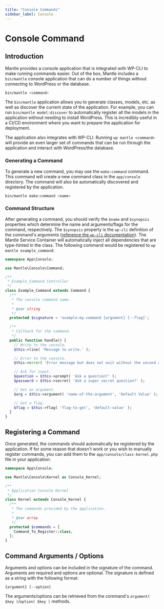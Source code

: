 ```yaml
---
title: "Console Commands"
sidebar_label: Console
---
```


# Console Command

## Introduction

Mantle provides a console application that is integrated with WP-CLI to make
running commands easier. Out of the box, Mantle includes a `bin/mantle` console
application that can do a number of things without connecting to WordPress or
the database.

```bash
bin/mantle <command>
```

The `bin/mantle` application allows you to generate classes, models, etc. as
well as discover the current state of the application. For example, you can run
`bin/mantle model:discover` to automatically register all the models in the
application without needing to install WordPress. This is incredibly useful in a
CI/CD environment where you want to prepare the application for deployment.

The application also integrates with WP-CLI. Running `wp mantle <command>` will
provide an even larger set of commands that can be run through the application
and interact with WordPress/the database.

### Generating a Command

To generate a new command, you may use the `make:command` command. This command
will create a new command class in the `app/console` directory. The command will
also be automatically discovered and registered by the application.

```bash
bin/mantle make:command <name>
```

### Command Structure

After generating a command, you should verify the `$name` and `$synopsis`
properties which determine the name and arguments/flags for the command,
respectively. The `$synopsis` property is the `wp-cli` definition of the
command's arguments ([reference the `wp-cli`
documentation](https://make.wordpress.org/cli/handbook/guides/commands-cookbook/)).
The Mantle Service Container will automatically inject all dependencies that are
type-hinted in the class. The following command would be registered to `wp
mantle example_command`:

```php
namespace App\Console;

use Mantle\Console\Command;

/**
 * Example_Command Controller
 */
class Example_Command extends Command {
  /**
   * The console command name.
   *
   * @var string
   */
  protected $signature = 'example:my-command {argument} [--flag]';

  /**
   * Callback for the command.
   */
  public function handle() {
    // Write to the console.
    $this->line( 'Message to write.' );

    // Error to the console.
    $this->error( 'Error message but does not exit without the second argument being true' );

    // Ask for input.
    $question = $this->prompt( 'Ask a question?' );
    $password = $this->secret( 'Ask a super secret question?' );

    // Get an argument.
    $arg = $this->argument( 'name-of-the-argument', 'Default Value' );

    // Get a flag.
    $flag = $this->flag( 'flag-to-get', 'default-value' );
  }
}
```

## Registering a Command

Once generated, the commands should automatically be registered by the
application. If for some reason that doesn't work or you wish to manually
register commands, you can add them to the `app/console/class-kernel.php` file
in your application:

```php
namespace App\Console;

use Mantle\Console\Kernel as Console_Kernel;

/**
 * Application Console Kernel
 */
class Kernel extends Console_Kernel {
  /**
   * The commands provided by the application.
   *
   * @var array
   */
  protected $commands = [
    Command_To_Register::class,
  ];
}
```

## Command Arguments / Options

Arguments and options can be included in the signature of the command. Arguments
are required and options are optional. The signature is defined as a string with
the following format:

```
{argument} [--option]
```

The arguments/options can be retrieved from the command's
`argument( $key )`/`option( $key )` methods.
